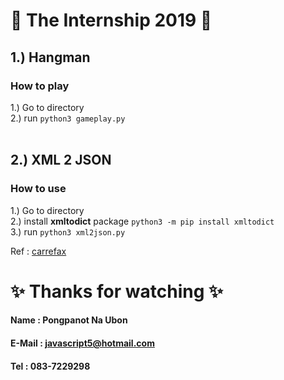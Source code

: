 # :tada: The Internship 2019 :tada:

## 1.) Hangman
### How to play
  1.) Go to directory <br />
  2.) run ```python3 gameplay.py``` <br />
<br />
## 2.) XML 2 JSON
### How to use
  1.) Go to directory <br />
  2.) install <b>xmltodict</b> package ```python3 -m pip install xmltodict```<br />
  3.) run ```python3 xml2json.py```  <br />
  
  Ref : [carrefax](http://carrefax.com/new-blog/2018/3/12/convert-xml-to-json)
  
  # :sparkles: Thanks for watching :sparkles:

  #### Name : Pongpanot Na Ubon
  #### E-Mail : javascript5@hotmail.com
  #### Tel : 083-7229298
